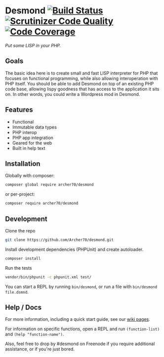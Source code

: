 # Desmond [![Build Status](https://travis-ci.org/Archer70/desmond.svg?branch=master)](https://travis-ci.org/Archer70/desmond) [![Scrutinizer Code Quality](https://scrutinizer-ci.com/g/Archer70/desmond/badges/quality-score.png?b=master)](https://scrutinizer-ci.com/g/Archer70/desmond/?branch=master) [![Code Coverage](https://scrutinizer-ci.com/g/Archer70/desmond/badges/coverage.png?b=master)](https://scrutinizer-ci.com/g/Archer70/desmond/?branch=master)
*Put some LISP in your PHP.*

## Goals
The basic idea here is to create small and fast LISP interpreter for PHP that focuses on functional programming, while also allowing interoperation with PHP itself. You should be able to add Desmond on top of an existing PHP code base, allowing lispy goodness that has access to the application it sits on. In other words, you could write a Wordpress mod in Desmond.

## Features

- Functional
- Immutable data types
- PHP interop
- PHP app integration
- Geared for the web
- Built in help text

## Installation

Globally with composer:

```bash
composer global require archer70/desmond
```

or per-project:

```bash
composer require archer70/desmond
```

## Development

Clone the repo

```bash
git clone https://github.com/Archer70/desmond.git
```

Install development dependencies (PHPUnit) and create autoloader.
```bash
composer install
```

Run the tests  
```bash
vendor/bin/phpunit -c phpunit.xml test/
```

You can start a REPL by running `bin/desmond`, or run a file with `bin/desmond file.dsmnd`.

## Help / Docs

For more information, including a quick start guide, see our [wiki pages](https://github.com/Archer70/desmond/wiki).

For information on specific functions, open a REPL and run `(function-list)` and `(help "function-name")`.

Also, feel free to drop by #desmond on Freenode if you require additional assistance, or if you're just bored.
